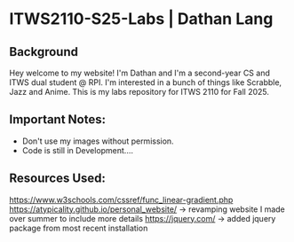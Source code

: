 # ITWS2110-S25-Labs | Dathan Lang 

## Background
Hey welcome to my website! I'm Dathan and I'm a second-year CS and ITWS dual 
student @ RPI. I'm interested in a bunch of things like Scrabble, Jazz and 
Anime. This is my labs repository for ITWS 2110 for Fall 2025.

## Important Notes:
- Don't use my images without permission.
- Code is still in Development....  

## Resources Used:
https://www.w3schools.com/cssref/func_linear-gradient.php
https://atypicality.github.io/personal_website/  -> revamping website I made over summer to include more details
https://jquery.com/ -> added jquery package from most recent installation